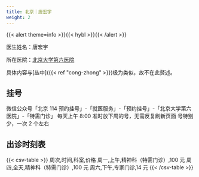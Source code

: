 ```yaml
---
title: 北京｜唐宏宇
weight: 2
---
```


{{< alert theme=info >}}{{< hybl >}}{{< /alert >}}

医生姓名：唐宏宇

所在医院：[北京大学第六医院](https://amap.com/place/B000A2EF2C)

具体内容与[丛中]({{< ref "cong-zhong" >}})极为类似，故不在此赘述。

## 挂号

微信公众号「北京 114 预约挂号」-「就医服务」-「预约挂号」-「北京大学第六医院」-「特需门诊」
每天上午 8:00 准时放下周的号，无需反复刷新页面
号特别少，一次 2 个左右

## 出诊时刻表

{{< csv-table >}}
周次,时间,科室,价格
周一,上午,精神科（特需门诊）,100 元
周四,全天,精神科（特需门诊）,100 元
周六,下午,专家门诊,14 元
{{< /csv-table >}}
